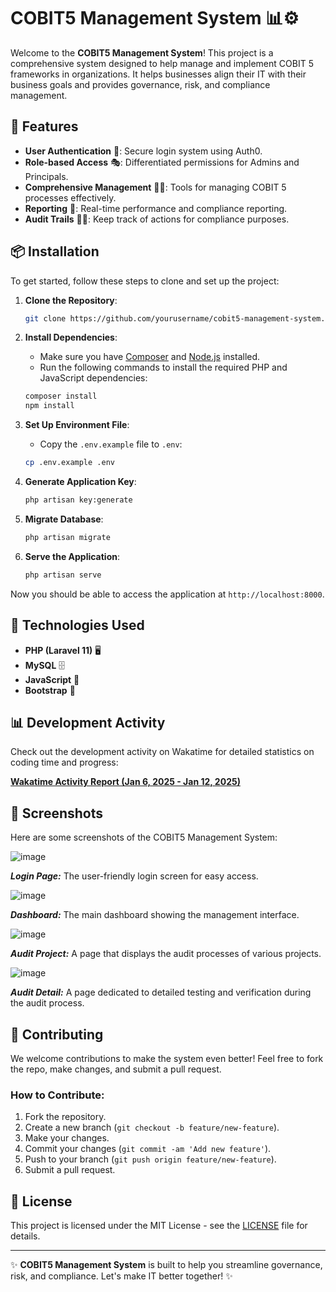 # COBIT5 Management System 📊⚙️

Welcome to the **COBIT5 Management System**! This project is a comprehensive system designed to help manage and implement COBIT 5 frameworks in organizations. It helps businesses align their IT with their business goals and provides governance, risk, and compliance management.

## 🚀 Features

- **User Authentication** 🔐: Secure login system using Auth0.
- **Role-based Access** 🎭: Differentiated permissions for Admins and Principals.
- **Comprehensive Management** 🧑‍💼: Tools for managing COBIT 5 processes effectively.
- **Reporting** 📑: Real-time performance and compliance reporting.
- **Audit Trails** 🕵️‍♂️: Keep track of actions for compliance purposes.

## 📦 Installation

To get started, follow these steps to clone and set up the project:

1. **Clone the Repository**:
    ```bash
    git clone https://github.com/yourusername/cobit5-management-system.git
    ```

2. **Install Dependencies**:
    - Make sure you have [Composer](https://getcomposer.org/) and [Node.js](https://nodejs.org/) installed.
    - Run the following commands to install the required PHP and JavaScript dependencies:
    ```bash
    composer install
    npm install
    ```

3. **Set Up Environment File**:
    - Copy the `.env.example` file to `.env`:
    ```bash
    cp .env.example .env
    ```

4. **Generate Application Key**:
    ```bash
    php artisan key:generate
    ```

5. **Migrate Database**:
    ```bash
    php artisan migrate
    ```

6. **Serve the Application**:
    ```bash
    php artisan serve
    ```

Now you should be able to access the application at `http://localhost:8000`.

## 🔑 Technologies Used

- **PHP (Laravel 11)** 🖥️
- **MySQL** 🗄️
- **JavaScript** 🎨
- **Bootstrap** 💅

## 📊 Development Activity

Check out the development activity on Wakatime for detailed statistics on coding time and progress:

[**Wakatime Activity Report (Jan 6, 2025 - Jan 12, 2025)**](https://wakatime.com/@sonyadi/projects/seqpvmamjl?start=2025-01-06&end=2025-01-12)

## 📸 Screenshots

Here are some screenshots of the COBIT5 Management System:

![image](https://github.com/user-attachments/assets/3fa8b697-1ce8-4850-b9e3-28ff39c9c48c)

_**Login Page:**_ The user-friendly login screen for easy access.

![image](https://github.com/user-attachments/assets/1e7e2ca2-e044-4f08-87b0-6969eb463918)

_**Dashboard:**_ The main dashboard showing the management interface.

![image](https://github.com/user-attachments/assets/d1ab6437-75ca-4fdd-a396-5eb7f486b95b)

_**Audit Project:**_ A page that displays the audit processes of various projects.

![image](https://github.com/user-attachments/assets/7c9c2dcc-dbac-4ef3-a4f1-22d6c67c5206)

_**Audit Detail:**_ A page dedicated to detailed testing and verification during the audit process.

## 👥 Contributing

We welcome contributions to make the system even better! Feel free to fork the repo, make changes, and submit a pull request. 

### How to Contribute:
1. Fork the repository.
2. Create a new branch (`git checkout -b feature/new-feature`).
3. Make your changes.
4. Commit your changes (`git commit -am 'Add new feature'`).
5. Push to your branch (`git push origin feature/new-feature`).
6. Submit a pull request.

## 📄 License

This project is licensed under the MIT License - see the [LICENSE](LICENSE) file for details.

---

✨ **COBIT5 Management System** is built to help you streamline governance, risk, and compliance. Let's make IT better together! ✨
